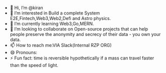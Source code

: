 - 👋 Hi, I’m @kiran
- 👀 I’m interested in Build a complete System E2E,Fintech,Web3,Web2,Defi and Astro physics.
- 🌱 I’m currently learning Web3,Go,MERN.
- 💞️ I’m looking to collaborate on Open-source projects that can help people preserve the anonymity and secrecy of their data - you own your data.
- 📫 How to reach me:VIA Slack(Internal RZP ORG)
- 😄 Pronouns: 
- ⚡ Fun fact: time is reversible hypothetically if a mass can travel faster than the speed of light.

<!---
kiranrzp3930/kiranrzp3930 is a ✨ special ✨ repository because its `README.md` (this file) appears on your GitHub profile.
You can click the Preview link to take a look at your changes.
--->
